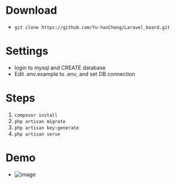 # Download
* `git clone https://github.com/Yu-hanCheng/Laravel_board.git`
# Settings
* login to mysql and CREATE database
* Edit .env.example to .env, and set DB connection
# Steps
1. `composer install` 
2. `php artisan migrate`
3. `php artisan key:generate`
4. `php artisan serve`
# Demo
* ![image](https://github.com/Yu-hanCheng/Laravel_board/blob/master/demo.gif)